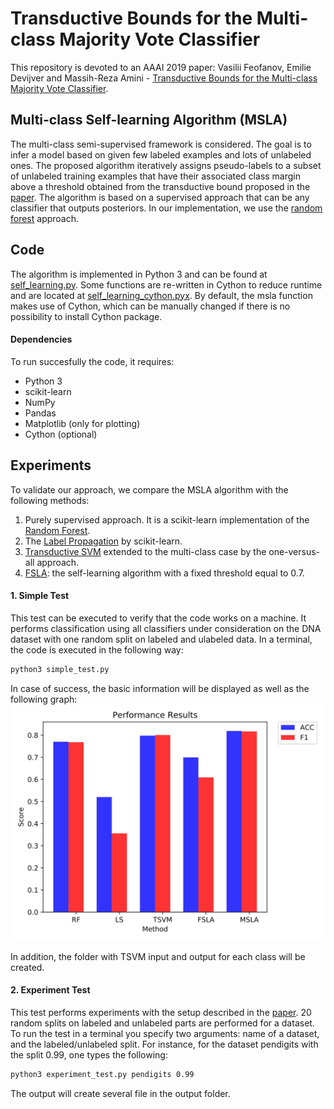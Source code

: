 # Transductive Bounds for the Multi-class Majority Vote Classifier
This repository is devoted to an AAAI 2019 paper:
Vasilii Feofanov, Emilie Devijver and Massih-Reza Amini - <a href="https://www.aaai.org/Papers/AAAI/2019/AAAI-FeofanovV.5570.pdf" target="_blank">Transductive Bounds for the Multi-class Majority Vote Classifier</a>.

## Multi-class Self-learning Algorithm (MSLA)
The multi-class semi-supervised framework is considered. The goal is to infer a model based on given few labeled examples and lots of unlabeled ones. The proposed algorithm iteratively assigns pseudo-labels to a subset of unlabeled training examples that have their associated class margin above a threshold obtained from the transductive bound proposed in the <a href="https://aaai.org/ojs/index.php/AAAI/article/view/4236" target="_blank"> paper</a>. The algorithm is based on a supervised approach that can be any classifier that outputs posteriors. In our implementation, we use the <a href="https://www.stat.berkeley.edu/~breiman/randomforest2001.pdf" target="_blank"> random forest</a> approach. 

## Code
The algorithm is implemented in Python 3 and can be found at [self_learning.py](https://github.com/vfeofanov/trans-bounds-maj-vote/blob/master/self_learning.py). Some functions are re-written in Cython to reduce runtime and are located at [self_learning_cython.pyx](https://github.com/vfeofanov/trans-bounds-maj-vote/blob/master/self_learning_cython.pyx). By default, the msla function makes use of Cython, which can be manually changed if there is no possibility to install Cython package.

#### Dependencies

To run succesfully the code, it requires:

* Python 3
* scikit-learn
* NumPy
* Pandas
* Matplotlib (only for plotting)
* Cython (optional)

## Experiments
To validate our approach, we compare the MSLA algorithm with the following methods:
1. Purely supervised approach. It is a scikit-learn implementation of the [Random Forest](https://scikit-learn.org/stable/modules/generated/sklearn.ensemble.RandomForestClassifier.html).
2. The [Label Propagation](https://scikit-learn.org/dev/modules/generated/sklearn.semi_supervised.LabelPropagation.html#sklearn.semi_supervised.LabelPropagation) by scikit-learn.
3. [Transductive SVM](http://svmlight.joachims.org) extended to the multi-class case by the one-versus-all approach.
4. [FSLA](https://github.com/vfeofanov/trans-bounds-maj-vote/blob/master/self_learning.py): the self-learning algorithm with a fixed threshold equal to 0.7.

#### 1. Simple Test
This test can be executed to verify that the code works on a machine. It performs classification using all classifiers under consideration on the DNA dataset with one random split on labeled and ulabeled data. In a terminal, the code is executed in the following way:
```bash
python3 simple_test.py
```
In case of success, the basic information will be displayed as well as the following graph:
<img src="https://github.com/vfeofanov/trans-bounds-maj-vote/blob/master/plots/performance_plot.jpg" alt="The performance results of the simple test" width="700"/>

In addition, the folder with TSVM input and output for each class will be created. 

#### 2. Experiment Test
This test performs experiments with the setup described in the <a href="https://aaai.org/ojs/index.php/AAAI/article/view/4236" target="_blank"> paper</a>. 20 random splits on labeled and unlabeled parts are performed for a dataset. To run the test in a terminal you specify two arguments: name of a dataset, and the labeled/unlabeled split. For instance, for the dataset pendigits with the split 0.99, one types the following: 
```bash
python3 experiment_test.py pendigits 0.99
```
The output will create several file in the output folder.
